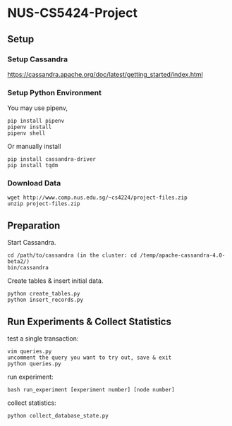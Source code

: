 # NUS-CS5424-Project

## Setup

### Setup Cassandra
https://cassandra.apache.org/doc/latest/getting_started/index.html

### Setup Python Environment
You may use pipenv,
```
pip install pipenv
pipenv install
pipenv shell
```
Or manually install
```
pip install cassandra-driver
pip install tqdm
```

### Download Data
```
wget http://www.comp.nus.edu.sg/~cs4224/project-files.zip
unzip project-files.zip
```

## Preparation
Start Cassandra.
```
cd /path/to/cassandra (in the cluster: cd /temp/apache-cassandra-4.0-beta2/)
bin/cassandra
```
Create tables & insert initial data.
```
python create_tables.py
python insert_records.py
```

## Run Experiments & Collect Statistics
test a single transaction:
```
vim queries.py
uncomment the query you want to try out, save & exit
python queries.py
```
run experiment: 
```
bash run_experiment [experiment number] [node number]
```
collect statistics: 
```
python collect_database_state.py
```
